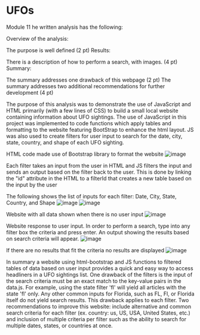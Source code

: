 # UFOs
Module 11
he written analysis has the following:

Overview of the analysis:

The purpose is well defined (2 pt)
Results:

There is a description of how to perform a search, with images. (4 pt)
Summary:

The summary addresses one drawback of this webpage (2 pt)
The summary addresses two additional recommendations for further development (4 pt)

The purpose of this analysis was to demonstrate the use of JavaScript and HTML primarily (with a few lines of CSS) to build a small local website containing information about UFO sightings. The use of JavaScript in this project was implemented to code functions which apply tables and formatting to the website featuring BootStrap to enhance the html layout. JS was also used to create filters for user input to search for the date, city, state, country, and shape of each UFO sighting. 

HTML code made use of Bootstrap library to format the website
![image](https://user-images.githubusercontent.com/99628763/160309773-82b50c21-c13a-4534-9379-64f449edb60b.png)

Each filter takes an input from the user in HTML and JS filters the input and sends an output based on the filter back to the user. This is done by linking the "id" attribute in the HTML to a filterId that creates a new table based on the input by the user

The following shows the list of inputs for each filter: Date, City, State, Country, and Shape
![image](https://user-images.githubusercontent.com/99628763/160310584-954835e9-7b22-4675-b4d8-6a606aaa89ce.png)
![image](https://user-images.githubusercontent.com/99628763/160310753-30644267-809d-466f-8179-1ced601d3303.png)

Website with all data shown when there is no user input
![image](https://user-images.githubusercontent.com/99628763/160310953-a2ebc5c7-7594-4a79-8d7d-b05cf8af3eca.png)

Website response to user input. In order to perform a search, type into any filter box the criteria and press enter. An output showing the results based on search criteria will appear.
![image](https://user-images.githubusercontent.com/99628763/160311063-462cc7b8-c52c-4f3d-9da9-a1b2e890d550.png)

 If there are no results that fit the criteria no results are displayed
![image](https://user-images.githubusercontent.com/99628763/160311803-e4ffd988-e9f9-4f57-8407-01f2f7d3cd44.png)

In summary a website using html-bootstrap and JS functions to filtered tables of data based on user input provides a quick and easy way to access headliners in a UFO sightings list. One drawback of the filters is the input of the search criteria must be an exact match to the key-value pairs in the data.js. For example, using the state filter 'fl' will yield all articles with the state 'fl' only. Any other common inputs for Florida, such as FL, Fl, or Florida itself do not yield search results. This drawback applies to each filter. Two recommendations to improve this website: include alternative and common search criteria for each filter (ex. country: us, US, USA, United States, etc.) and inclusion of multiple criteria per filter such as the ability to search for multiple dates, states, or countries at once.



